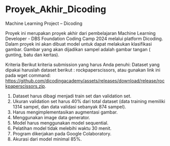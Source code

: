 # Proyek_Akhir_Dicoding
Machine Learning Project – Dicoding

Proyek ini merupakan proyek akhir dari pembelajaran Machine Learning Developer - DBS Foundation Coding Camp 2024 melalui platform Dicoding. Dalam proyek ini akan dibuat model untuk dapat melakukan klasifikasi gambar. Gambar yang akan dijadikan sampel adalah gambar tangan ( gunting, batu dan kertas).

Kriteria
Berikut kriteria submission yang harus Anda penuhi:
Dataset yang dipakai haruslah dataset berikut : rockpaperscissors, atau gunakan link ini pada wget command: https://github.com/dicodingacademy/assets/releases/download/release/rockpaperscissors.zip.
1.	Dataset harus dibagi menjadi train set dan validation set.
2.	Ukuran validation set harus 40% dari total dataset (data training memiliki 1314 sampel, dan data validasi sebanyak 874 sampel).
3.	Harus mengimplementasikan augmentasi gambar.
4.	Menggunakan image data generator.
5.	Model harus menggunakan model sequential.
6.	Pelatihan model tidak melebihi waktu 30 menit.
7.	Program dikerjakan pada Google Colaboratory.
8.	Akurasi dari model minimal 85%.
